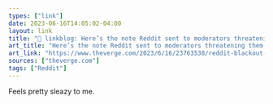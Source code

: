```yaml
---
types: ["link"]
date: 2023-06-16T14:05:02-04:00
layout: link
title: "🔗 linkblog: Here’s the note Reddit sent to moderators threatening them if they don’t reopen - The Verge'"
art_title: "Here’s the note Reddit sent to moderators threatening them if they don’t reopen - The Verge"
art_link: "https://www.theverge.com/2023/6/16/23763538/reddit-blackout-api-protest-mod-replacement-threat"
sources: ["theverge.com"]
tags: ["Reddit"]
---
```

Feels pretty sleazy to me.  
 
